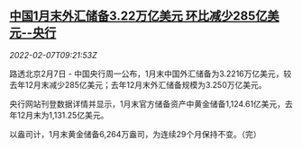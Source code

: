 <!--1644226263000-->
[中国1月末外汇储备3.22万亿美元 环比减少285亿美元--央行](https://cn.reuters.com/article/china-cen-jan-foreign-reserve-0207-idCNKBS2KC0SG)
------

<div><i>2022-02-07T09:21:53Z</i></div><p>路透北京2月7日 - 中国央行周一公布，1月末中国外汇储备为3.2216万亿美元，较去年12月末减少285亿美元；去年12月末外汇储备规模为3.250万亿美元。</p><p>央行网站刊登数据详情并显示，1月末官方储备资产中黄金储备1,124.61亿美元，去年12月末为1,131.25亿美元。</p><p>以盎司计，1月末黄金储备6,264万盎司，为连续29个月保持不变。（完）</p>
